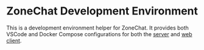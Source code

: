 # ZoneChat Development Environment

This is a development environment helper for ZoneChat. It provides both VSCode
and Docker Compose configurations for both the
[server](https://github.com/rfpludwick/zonechat-server) and
[web client](https://github.com/rfpludwick/zonechat-client-web).
